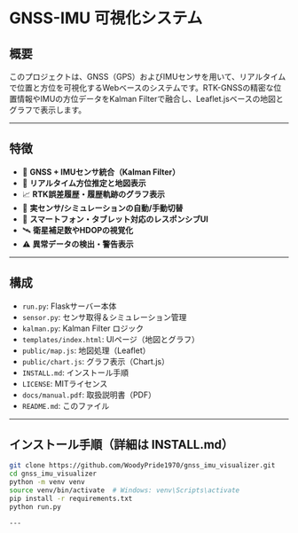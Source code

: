 # GNSS-IMU 可視化システム

## 概要

このプロジェクトは、GNSS（GPS）およびIMUセンサを用いて、リアルタイムで位置と方位を可視化するWebベースのシステムです。RTK-GNSSの精密な位置情報やIMUの方位データをKalman Filterで融合し、Leaflet.jsベースの地図とグラフで表示します。

---

## 特徴

- 📡 **GNSS + IMUセンサ統合（Kalman Filter）**
- 🧭 **リアルタイム方位推定と地図表示**
- 📈 **RTK誤差履歴・履歴軌跡のグラフ表示**
- 🧪 **実センサ/シミュレーションの自動/手動切替**
- 📱 **スマートフォン・タブレット対応のレスポンシブUI**
- 🛰 **衛星補足数やHDOPの視覚化**
- ⚠️ **異常データの検出・警告表示**

---

## 構成

- `run.py`: Flaskサーバー本体
- `sensor.py`: センサ取得＆シミュレーション管理
- `kalman.py`: Kalman Filter ロジック
- `templates/index.html`: UIページ（地図とグラフ）
- `public/map.js`: 地図処理（Leaflet）
- `public/chart.js`: グラフ表示（Chart.js）
- `INSTALL.md`: インストール手順
- `LICENSE`: MITライセンス
- `docs/manual.pdf`: 取扱説明書（PDF）
- `README.md`: このファイル

---

## インストール手順（詳細は INSTALL.md）

```bash
git clone https://github.com/WoodyPride1970/gnss_imu_visualizer.git
cd gnss_imu_visualizer
python -m venv venv
source venv/bin/activate  # Windows: venv\Scripts\activate
pip install -r requirements.txt
python run.py

---

